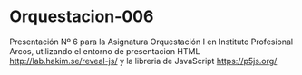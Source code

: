 # Orquestacion-006
Presentación Nº 6 para la Asignatura Orquestación I en Instituto Profesional Arcos, utilizando el entorno de presentacion HTML http://lab.hakim.se/reveal-js/ y la libreria de JavaScript https://p5js.org/
